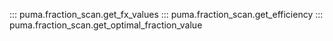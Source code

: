 ::: puma.fraction_scan.get_fx_values
::: puma.fraction_scan.get_efficiency
::: puma.fraction_scan.get_optimal_fraction_value